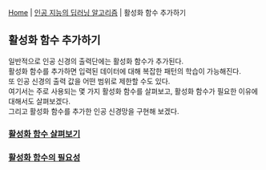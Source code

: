 [Home](./../../README.md) | [인공 지능의 딥러닝 알고리즘](./../README.md) | 활성화 함수 추가하기

## 활성화 함수 추가하기
일반적으로 인공 신경의 출력단에는 활성화 함수가 추가된다.  
활성화 함수를 추가하면 입력된 데이터에 대해 복잡한 패턴의 학습이 가능해진다.  
또 인공 신경의 출력 값을 어떤 범위로 제한할 수도 있다.  
여기서는 주로 사용되는 몇 가지 활성화 함수를 살펴보고, 활성화 함수가 필요한 이유에 대해서도 살펴보겠다.  
그리고 활성화 함수를 추가한 인공 신경망을 구현해 보겠다.

### [활성화 함수 살펴보기](./2_3_1/README.md)
### [활성화 함수의 필요성](./2_3_2/README.md)
